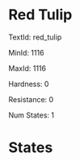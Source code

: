 # Red Tulip

TextId: red_tulip

MinId: 1116

MaxId: 1116

Hardness: 0

Resistance: 0


Num States: 1

# States
```

```